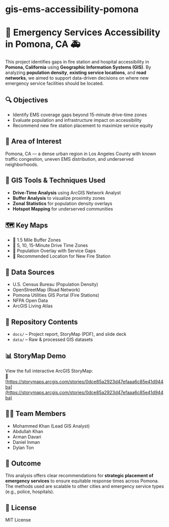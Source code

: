 # gis-ems-accessibility-pomona

# 🧯 Emergency Services Accessibility in Pomona, CA 🚑

This project identifies gaps in fire station and hospital accessibility in **Pomona, California** using **Geographic Information Systems (GIS)**. By analyzing **population density**, **existing service locations**, and **road networks**, we aimed to support data-driven decisions on where new emergency service facilities should be located.

## 🔍 Objectives
- Identify EMS coverage gaps beyond 15-minute drive-time zones
- Evaluate population and infrastructure impact on accessibility
- Recommend new fire station placement to maximize service equity

## 📍 Area of Interest
Pomona, CA — a dense urban region in Los Angeles County with known traffic congestion, uneven EMS distribution, and underserved neighborhoods.

## 🧰 GIS Tools & Techniques Used
- **Drive-Time Analysis** using ArcGIS Network Analyst
- **Buffer Analysis** to visualize proximity zones
- **Zonal Statistics** for population density overlays
- **Hotspot Mapping** for underserved communities

## 🗺️ Key Maps
- 📏 1.5 Mile Buffer Zones
- 🚗 5, 10, 15-Minute Drive Time Zones
- 👥 Population Overlay with Service Gaps
- 🔵 Recommended Location for New Fire Station

## 🧠 Data Sources
- U.S. Census Bureau (Population Density)
- OpenStreetMap (Road Network)
- Pomona Utilities GIS Portal (Fire Stations)
- NFPA Open Data
- ArcGIS Living Atlas

## 📂 Repository Contents
- `docs/` – Project report, StoryMap (PDF), and slide deck
- `data/` – Raw & processed GIS datasets

## 📊 StoryMap Demo
View the full interactive ArcGIS StoryMap:  
📎 [https://storymaps.arcgis.com/stories/0dce85a2923d47efaaa6c85e41d944ba](https://storymaps.arcgis.com/stories/0dce85a2923d47efaaa6c85e41d944ba)

## 👨‍💻 Team Members
- Mohammed Khan (Lead GIS Analyst)
- Abdullah Khan
- Arman Davari
- Daniel Inman
- Dylan Ton

## 🏁 Outcome
This analysis offers clear recommendations for **strategic placement of emergency services** to ensure equitable response times across Pomona. The methods used are scalable to other cities and emergency service types (e.g., police, hospitals).

## 📄 License
MIT License
